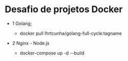 # Desafio de projetos Docker

- 1 Golang;
  - docker pull lhrtcunha/golang-full-cycle:tagname

- 2 Nginx - Node.js
  - docker-compose up -d --build
     
